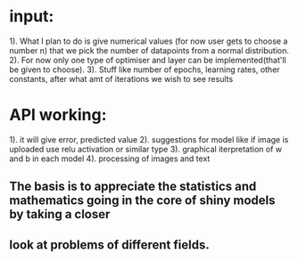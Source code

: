 # input: 
1). What I plan to do is give numerical values (for now user gets to choose a number n)
that we pick the number of datapoints from a normal distribution.
2). For now only one type of optimiser and layer can be implemented(that'll be given to choose).
3). Stuff like number of epochs, learning rates, other constants, after what amt of iterations we wish to see
results

# API working:
1). it will give error, predicted value
2). suggestions for model like if image is uploaded use relu activation or similar type 
3). graphical iterpretation of w and b in each model
4). processing of images and text 

## The basis is to appreciate the statistics and mathematics going in the core of shiny models by taking a closer 
## look at problems of different fields. 